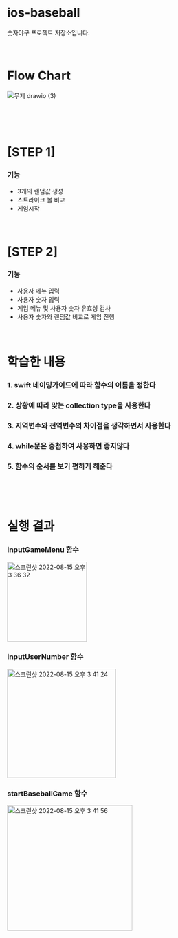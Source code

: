 # ios-baseball
숫자야구 프로젝트 저장소입니다. 
<br/><br/><br/>
# Flow Chart
![무제 drawio (3)](https://user-images.githubusercontent.com/110806745/184108528-52c9c89f-a434-4307-936d-38383cd046de.png)

<br/><br/><br/>
# [STEP 1]
 ### 기능
 - 3개의 랜덤값 생성
 - 스트라이크 볼 비교
 - 게임시작
 <br/><br/><br/>
# [STEP 2]
 ### 기능
 - 사용자 메뉴 입력
 - 사용자 숫자 입력
 - 게임 메뉴 및 사용자 숫자 유효성 검사
 - 사용자 숫자와 랜덤값 비교로 게임 진행
 <br/><br/><br/>
# 학습한 내용
 ### 1. swift 네이밍가이드에 따라 함수의 이름을 정한다
 ### 2. 상황에 따라 맞는 collection type을 사용한다
 ### 3. 지역변수와 전역변수의 차이점을 생각하면서 사용한다
 ### 4. while문은 중첩하여 사용하면 좋지않다
 ### 5. 함수의 순서를 보기 편하게 해준다
<br/><br/><br/>
# 실행 결과
 ### inputGameMenu 함수
 
 <img width="185" alt="스크린샷 2022-08-15 오후 3 36 32" src="https://user-images.githubusercontent.com/110806745/184588444-497a8aff-ddf7-473a-9810-79583b505811.png">
 
 ### inputUserNumber 함수
 
 <img width="253" alt="스크린샷 2022-08-15 오후 3 41 24" src="https://user-images.githubusercontent.com/110806745/184588458-eb6086d3-2df9-4ed1-8a70-d724bbaf156f.png">
 
 ### startBaseballGame 함수
 
 <img width="291" alt="스크린샷 2022-08-15 오후 3 41 56" src="https://user-images.githubusercontent.com/110806745/184588470-8e9ba65e-ab7f-402e-adf0-585431b43aa2.png">
